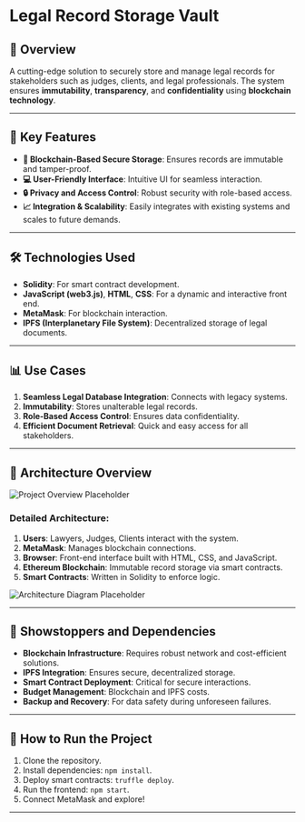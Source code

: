 # Legal Record Storage Vault

## 🌟 Overview
A cutting-edge solution to securely store and manage legal records for stakeholders such as judges, clients, and legal professionals. The system ensures **immutability**, **transparency**, and **confidentiality** using **blockchain technology**.

---

## 🚀 Key Features
- **🔐 Blockchain-Based Secure Storage**: Ensures records are immutable and tamper-proof.
- **💻 User-Friendly Interface**: Intuitive UI for seamless interaction.
- **🔒 Privacy and Access Control**: Robust security with role-based access.
- **📈 Integration & Scalability**: Easily integrates with existing systems and scales to future demands.

---

## 🛠️ Technologies Used
- **Solidity**: For smart contract development.
- **JavaScript (web3.js)**, **HTML**, **CSS**: For a dynamic and interactive front end.
- **MetaMask**: For blockchain interaction.
- **IPFS (Interplanetary File System)**: Decentralized storage of legal documents.

---

## 📊 Use Cases
1. **Seamless Legal Database Integration**: Connects with legacy systems.
2. **Immutability**: Stores unalterable legal records.
3. **Role-Based Access Control**: Ensures data confidentiality.
4. **Efficient Document Retrieval**: Quick and easy access for all stakeholders.

---

## 📌 Architecture Overview
![Project Overview Placeholder](placeholder-overview-image.png)

### Detailed Architecture:
1. **Users**: Lawyers, Judges, Clients interact with the system.
2. **MetaMask**: Manages blockchain connections.
3. **Browser**: Front-end interface built with HTML, CSS, and JavaScript.
4. **Ethereum Blockchain**: Immutable record storage via smart contracts.
5. **Smart Contracts**: Written in Solidity to enforce logic.

![Architecture Diagram Placeholder](placeholder-architecture-image.png)

---

## 🚧 Showstoppers and Dependencies
- **Blockchain Infrastructure**: Requires robust network and cost-efficient solutions.
- **IPFS Integration**: Ensures secure, decentralized storage.
- **Smart Contract Deployment**: Critical for secure interactions.
- **Budget Management**: Blockchain and IPFS costs.
- **Backup and Recovery**: For data safety during unforeseen failures.

---

## 🌟 How to Run the Project
1. Clone the repository.
2. Install dependencies: `npm install`.
3. Deploy smart contracts: `truffle deploy`.
4. Run the frontend: `npm start`.
5. Connect MetaMask and explore!

---
